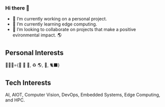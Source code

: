 ### Hi there 👋

<!--
**libii/libii** is a ✨ _special_ ✨ repository because its `README.md` (this file) appears on your GitHub profile.

Here are some ideas to get you started:

- 🔭 I’m currently working on ...
- 🌱 I’m currently learning ...
- 👯 I’m looking to collaborate on ...
- 🤔 I’m looking for help with ...
- 💬 Ask me about ...
- 📫 How to reach me: ...
- 😄 Pronouns: ...
- ⚡ Fun fact: ...
-->

- 🔭 I’m currently working on a personal project.
- 🌱 I’m currently learning edge computing.
- 👯 I’m looking to collaborate on projects that make a positive evironmental impact. 🌎

## Personal Interests
🧑🏻‍💻={🚀 🌌 🔭, ♻️ 🌎, 🎨, 🐈‍⬛} 

## Tech Interests
AI, AIOT, Computer Vision, DevOps, Embedded Systems, Edge Computing, and HPC.
